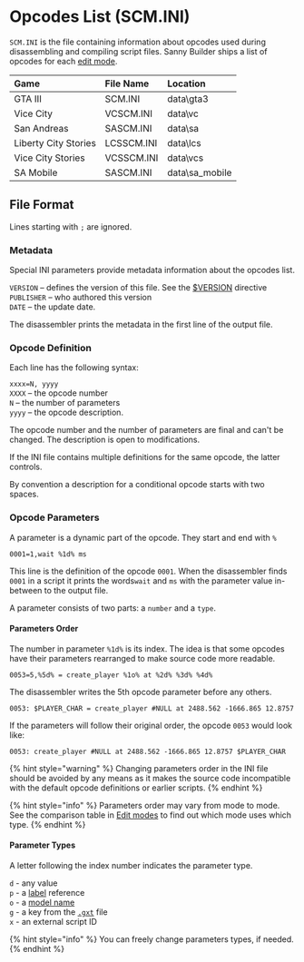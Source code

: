 # Opcodes List \(SCM.INI\)

`SCM.INI` is the file containing information about opcodes used during disassembling and compiling script files. Sanny Builder ships a list of opcodes for each [edit mode](./#opcodes).

| Game | File Name | Location |
| :--- | :--- | :--- |
| GTA III | SCM.INI | data\gta3 |
| Vice City | VCSCM.INI | data\vc |
| San Andreas | SASCM.INI | data\sa |
| Liberty City Stories | LCSSCM.INI | data\lcs |
| Vice City Stories | VCSSCM.INI | data\vcs |
| SA Mobile | SASCM.INI | data\sa\_mobile |

## File Format

Lines starting with `;` are ignored.

### Metadata

Special INI parameters provide metadata information about the opcodes list.

`VERSION` – defines the version of this file. See the [$VERSION](../coding/directives.md#usdversion) directive  
`PUBLISHER` – who authored this version   
`DATE` – the update date.   
  
The disassembler prints the metadata in the first line of the output file.

### Opcode Definition

Each line has the following syntax:

`xxxx=N, yyyy`   
`XXXX` – the opcode number  
`N` – the number of parameters  
`yyyy` – the opcode description.

The opcode number and the number of parameters are final and can't be changed. The description is open to modifications.

If the INI file contains multiple definitions for the same opcode, the latter controls.

By convention a description for a conditional opcode starts with two spaces.

### Opcode Parameters

A parameter is a dynamic part of the opcode. They start and end with `%` 

```text
0001=1,wait %1d% ms
```

This line is the definition of the opcode `0001`. When the disassembler finds `0001` in a script it prints the words`wait` and `ms` with the parameter value in-between to the output file.

A parameter consists of two parts: a `number` and a `type`.

#### Parameters Order

The number in parameter `%1d%` is its index. The idea is that some opcodes have their parameters rearranged to make source code more readable.

```text
0053=5,%5d% = create_player %1o% at %2d% %3d% %4d%
```

The disassembler writes the 5th opcode parameter before any others. 

```text
0053: $PLAYER_CHAR = сreate_player #NULL at 2488.562 -1666.865 12.8757 
```

If the parameters will follow their original order, the opcode `0053` would look like:

```text
0053: сreate_player #NULL at 2488.562 -1666.865 12.8757 $PLAYER_CHAR
```

{% hint style="warning" %}
Changing parameters order in the INI file should be avoided by any means as it makes the source code incompatible with the default opcode definitions or earlier scripts.
{% endhint %}

{% hint style="info" %}
Parameters order may vary from mode to mode. See the comparison table in [Edit modes](./#available-modes) to find out which mode uses which type.
{% endhint %}

#### Parameter Types

A letter following the index number indicates the parameter type.

`d` - any value  
`p` - a [label](../coding/data-types.md#labels) reference  
`o` - a [model name](../coding/data-types.md#model-names)  
`g` - a key from the [`.gxt`](./#text) file  
`x` - an external script ID

{% hint style="info" %}
You can freely change parameters types, if needed.
{% endhint %}

